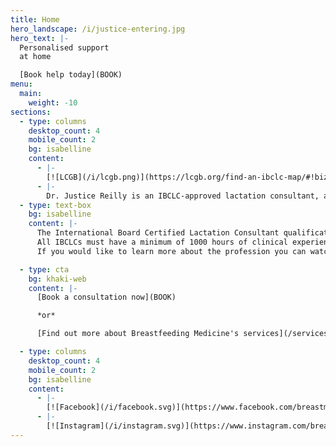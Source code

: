 ```yaml
---
title: Home
hero_landscape: /i/justice-entering.jpg
hero_text: |-
  Personalised support  
  at home

  [Book help today](BOOK)
menu:
  main:
    weight: -10
sections:
  - type: columns
    desktop_count: 4
    mobile_count: 2
    bg: isabelline
    content:
      - |-
        [![LCGB](/i/lcgb.png)](https://lcgb.org/find-an-ibclc-map/#!biz/id/5feb5f70f74ca15cb3446260/About)
      - |-
        Dr. Justice Reilly is an IBCLC-approved lactation consultant, and a member of Lactation Consultants of Great Britain.
  - type: text-box
    bg: isabelline
    content: |-
      The International Board Certified Lactation Consultant qualification is the highest standard of lactation education, recognised throughout the world.
      All IBCLCs must have a minimum of 1000 hours of clinical experience supporting breast/chestfeeding dyads in addition to N approved course of education, before passing the exam.
      If you would like to learn more about the profession you can watch [this video](https://www.youtube.com/watch?v=rFzGSyb3IjA).

  - type: cta
    bg: khaki-web
    content: |-
      [Book a consultation now](BOOK)

      *or*

      [Find out more about Breastfeeding Medicine's services](/services)

  - type: columns
    desktop_count: 4
    mobile_count: 2
    bg: isabelline
    content:
      - |-
        [![Facebook](/i/facebook.svg)](https://www.facebook.com/breastmed/)
      - |-
        [![Instagram](/i/instagram.svg)](https://www.instagram.com/breastmed/)
---
```

